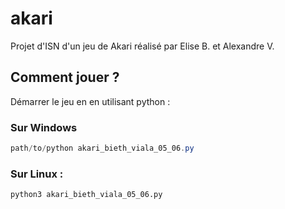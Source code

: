 # akari

Projet d'ISN d'un jeu de Akari réalisé par Elise B. et Alexandre V.

## Comment jouer ?

Démarrer le jeu en en utilisant python :

### Sur Windows

```powershell
path/to/python akari_bieth_viala_05_06.py
```

### Sur Linux :

```bash
python3 akari_bieth_viala_05_06.py
```
